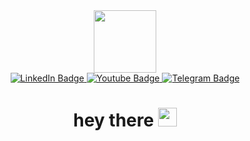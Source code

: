 <div id="header" align="center">
  <img src="https://media2.giphy.com/media/v1.Y2lkPTc5MGI3NjExeHVvYXdtd2hieGZvd2dkMjQxNXNpZTFtMjdndm51OTJvbzJ3cGcyNiZlcD12MV9pbnRlcm5hbF9naWZfYnlfaWQmY3Q9Zw/j0gQA2VD38NKc9rc8y/giphy.gif" width="100"/>
<div id="badges">
  <a href="your-linkedin-URL">
    <img src="https://img.shields.io/badge/LinkedIn-blue?style=for-the-badge&logo=linkedin&logoColor=white" alt="LinkedIn Badge"/>
  </a>
  <a href="your-youtube-URL">
    <img src="https://img.shields.io/badge/YouTube-red?style=for-the-badge&logo=youtube&logoColor=white" alt="Youtube Badge"/>
  </a>
  <a href="https://t.me/+79173764758">
    <img src="https://img.shields.io/badge/Telegram-blue?style=for-the-badge&logo=telegramer&logoColor=white" alt="Telegram Badge"/>
  </a>
  </div>
 <img src="https://komarev.com/ghpvc/?username=mametich&style=flat-square&color=blue" alt=""/>
<h1>
  hey there
  <img src="https://media.giphy.com/media/hvRJCLFzcasrR4ia7z/giphy.gif" width="30px"/>
</h1>
